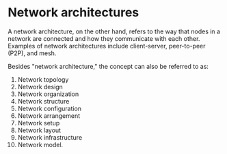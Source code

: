 # Network architectures

A network architecture, on the other hand, refers to the way that nodes in a network are connected and how they communicate with each other. Examples of network architectures include client-server, peer-to-peer (P2P), and mesh.

Besides "network architecture," the concept can also be referred to as:
1. Network topology
2. Network design
3. Network organization
4. Network structure
5. Network configuration
6. Network arrangement
7. Network setup
8. Network layout
9. Network infrastructure
10. Network model.
